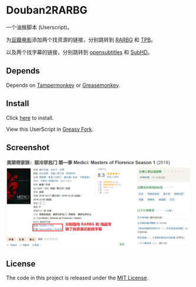 # Douban2RARBG

一个油猴脚本 (Userscript)。

为[豆瓣电影](https://douban.com/movie)添加两个找资源的链接，分别跳转到 [RARBG](https://rarbgmirror.com) 和 [TPB](https://thepiratebay.org)。

以及两个找字幕的链接，分别跳转到 [opensubtitles](https://www.opensubtitles.org/zh) 和 [SubHD](https://subhd.tv)。

## Depends

Depends on [Tampermonkey](https://www.tampermonkey.net/) or [Greasemonkey](https://www.greasespot.net/).

## Install

Click [here](https://userscripts.mogeko.me/douban2rarbg.user.js) to install.

View this UserScript in [Greasy Fork](https://greasyfork.org/zh-CN/scripts/427181-douban2rarbg).

## Screenshot

![Screenshot](./docs/screenshot.jpg)

## License

The code in this project is released under the [MIT License](./LICENSE).
